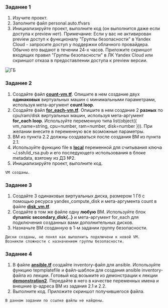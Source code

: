 ### Задание 1

1. Изучите проект.
2. Заполните файл personal.auto.tfvars
3. Инициализируйте проект, выполните код (он выполнится даже если доступа к preview нет).
Примечание: Если у вас не активирован preview доступ к функционалу "Группы безопасности" в Yandex Cloud - запросите доступ у поддержки облачного провайдера. Обычно его выдают в течении 24-х часов.
Приложите скриншот входящих правил "Группы безопасности" в ЛК Yandex Cloud  или скриншот отказа в предоставлении доступа к preview версии.

![ГБ](https://github.com/SergeyKorchak/devops-netology/assets/119151349/92e04860-b76f-46a6-9170-1fa554b73eb4)

### Задание 2

1. Создайте файл [**count-vm.tf**](https://github.com/SergeyKorchak/devops-netology/blob/main/terraform-03/03/src/count-vm.tf). Опишите в нем создание двух **одинаковых** виртуальных машин с минимальными параметрами, используя мета-аргумент **count loop**.
2. Создайте файл [**for_each-vm.tf**](https://github.com/SergeyKorchak/devops-netology/blob/main/terraform-03/03/src/for_each-vm.tf). Опишите в нем создание 2 **разных** по cpu/ram/disk виртуальных машин, используя мета-аргумент **for_each loop**. Используйте переменную типа list(object({ vm_name=string, cpu=number, ram=number, disk=number  })). При желании внесите в переменную все возможные параметры.
3. ВМ из пункта 2.2 должны создаваться после создания ВМ из пункта 2.1.
4. Используйте функцию file в [**local**](https://github.com/SergeyKorchak/devops-netology/blob/main/terraform-03/03/src/locals.tf) переменной для считывания ключа ~/.ssh/id_rsa.pub и его последующего использования в блоке metadata, взятому из ДЗ №2.
5. Инициализируйте проект, выполните код.

```
VM созданы.
```

### Задание 3

1. Создайте 3 одинаковых виртуальных диска, размером 1 Гб с помощью ресурса yandex_compute_disk и мета-аргумента count в файле [**disk_vm.tf**](https://github.com/SergeyKorchak/devops-netology/blob/main/terraform-03/03/src/disk_vm.tf).
2. Создайте в том же файле одну **любую** ВМ. Используйте блок **dynamic secondary_disk{..}** и мета-аргумент for_each для подключения созданных вами дополнительных дисков.
3. Назначьте ВМ созданную в 1-м задании группу безопасности.

```
Диски созданы, не понял как выполнить подключени к новой VM.
Возникли сложности с назначением группы безопасности.
```

### Задание 4

1. В файле [**ansible.tf**](https://github.com/SergeyKorchak/devops-netology/blob/main/terraform-03/03/src/ansible.tf) создайте inventory-файл для ansible.
Используйте функцию tepmplatefile и файл-шаблон для создания ansible inventory-файла из лекции.
Готовый код возьмите из демонстрации к лекции [**demonstration2**](https://github.com/netology-code/ter-homeworks/tree/main/demonstration2).
Передайте в него в качестве переменных имена и внешние ip-адреса ВМ из задания 2.1 и 2.2.
2. Выполните код. Приложите скриншот получившегося файла. 

```
В данном задании по ссылке файлы не найдены.
```
